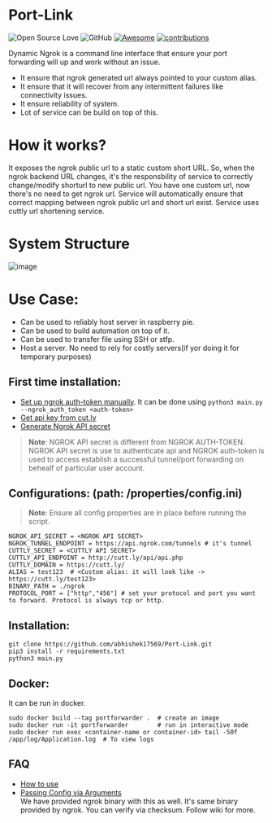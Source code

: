 # Port-Link
![Open Source Love](https://badges.frapsoft.com/os/v2/open-source.svg?v=103)  ![GitHub](https://img.shields.io/badge/license-Apache-blue?style=popout-square) [![Awesome](https://awesome.re/badge-flat.svg)](https://awesome.re)
[![contributions](https://img.shields.io/badge/contributions-welcome-brightgreen.svg?style=flat)](https://github.com/abhishek17569/Port-Link)

Dynamic Ngrok is a command line interface that ensure your port forwarding will up and work without an issue.
* It ensure that ngrok generated url always pointed to your custom alias.
* It ensure that it will recover from any intermittent failures like connectivity issues.
* It ensure reliability of system.
* Lot of service can be build on top of this.

# How it works?
It exposes the ngrok public url to a static custom short URL.
So, when the ngrok backend URL changes, it's the responsbility of service to correctly change/modify shorturl to new public url.
You have one custom url, now there's no need to get ngrok url. Service will automatically ensure that correct mapping between ngrok public url and short url exist.
Service uses cuttly url shortening service.

# System Structure
![image](https://user-images.githubusercontent.com/43966061/213911128-f4a1bb7c-79ca-4543-85cc-46f24cf846a1.png)

# Use Case:
- Can be used to reliably host server in raspberry pie.
- Can be used to build automation on top of it.
- Can be used to transfer file using SSH or stfp.
- Host a server. No need to rely for costly servers(if yor doing it for temporary purposes)

## First time installation:
* [Set up ngrok auth-token manually](https://github.com/abhishek17569/Port-Link.wiki.git:). It can be done using `python3 main.py --ngrok_auth_token <auth-token>`
* [Get api key from cut.ly](https://github.com/abhishek17569/Port-Link.wiki.git)
* [Generate Ngrok API secret](https://github.com/abhishek17569/Port-Link.wiki.git:)
> __Note__: NGROK API secret is different from NGROK AUTH-TOKEN. NGROK API secret is use to authenticate api and NGROK auth-token is used to access establish a successful tunnel/port forwarding on behealf of particular user account.

## Configurations: (path: /properties/config.ini)
> __Note__: Ensure all config properties are in place before running the script.
```
NGROK_API_SECRET = <NGROK API SECRET>
NGROK_TUNNEL_ENDPOINT = https://api.ngrok.com/tunnels # it's tunnel
CUTTLY_SECRET = <CUTTLY API SECRET>
CUTTLY_API_ENDPOINT = http://cutt.ly/api/api.php
CUTTLY_DOMAIN = https://cutt.ly/
ALIAS = test123  # <Custom alias: it will look like -> https://cutt.ly/test123>
BINARY_PATH = ./ngrok
PROTOCOL_PORT = ["http","456"] # set your protocol and port you want to forward. Protocol is always tcp or http.
```

## Installation:
```
git clone https://github.com/abhishek17569/Port-Link.git
pip3 install -r requirements.txt
python3 main.py
```

## Docker:
It can be run in docker.
```
sudo docker build --tag portforwarder .  # create an image
sudo docker run -it portforwarder        # run in interactive mode
sudo docker run exec <container-name or container-id> tail -50f /app/log/Application.log  # To view logs
```

## FAQ
- [How to use](https://github.com/abhishek17569/Port-Link.wiki.git) </br>
- [Passing Config via Arguments](https://github.com/abhishek17569/Port-Link.wiki.git:) </br>
We have provided ngrok binary with this as well. It's same binary provided by ngrok. You can verify via checksum.
Follow wiki for more.
